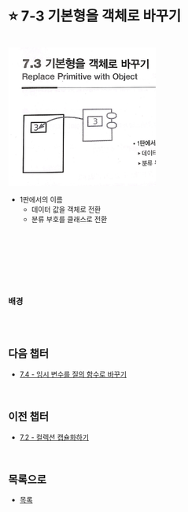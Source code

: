# :star: 7-3 기본형을 객체로 바꾸기

<br>

<img src="../../Images/07_03_image.jpeg" width="300px">

<br>

- 1판에서의 이름
  - 데이터 값을 객체로 전환
  - 분류 부호를 클래스로 전환

<br>

```js

```

<br>

```js

```

<br>

### 배경

<br>

<br>

## 다음 챕터

- [7.4 - 임시 변수를 질의 함수로 바꾸기](https://github.com/Esoolgnah/Summary_of_Refactoring_2nd_Edition/blob/main/Notes/07_캡슐화/07_04_임시_변수를_질의_함수로_바꾸기.md)

<br>

## 이전 챕터

- [7.2 - 컬렉션 캡슐화하기](https://github.com/Esoolgnah/Summary_of_Refactoring_2nd_Edition/blob/main/Notes/07_캡슐화/07_02_컬렉션_캡슐화하기.md)

<br>

## 목록으로

- [목록](https://github.com/Esoolgnah/Summary_of_Refactoring_2nd_Edition/blob/main/Notes/07_캡슐화/07_00_캡슐화.md)
